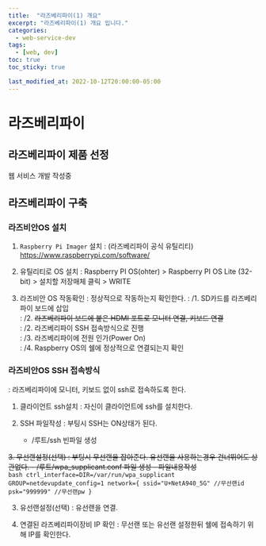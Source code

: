 ```yaml
---
title:  "라즈베리파이(1) 개요"
excerpt: "라즈베리파이(1) 개요 입니다."
categories:
  - web-service-dev
tags:
  - [web, dev]
toc: true
toc_sticky: true

last_modified_at: 2022-10-12T20:00:00-05:00
---
```


# 라즈베리파이
## 라즈베리파이 제품 선정
웹 서비스 개발 작성중

## 라즈베리파이 구축
### 라즈비안OS 설치
1. `Raspberry Pi Imager` 설치
  : (라즈베리파이 공식 유틸리티) https://www.raspberrypi.com/software/
  
2.  유틸리티로 OS 설치
  : Raspberry PI OS(ohter) > Raspberry PI OS Lite (32-bit) > 설치할 저장매체 클릭 >  WRITE

3. 라즈비안 OS 작동확인
  : 정상적으로 작동하는지 확인한다.
: /1. SD카드를 라즈베리파이 보드에 삽입  
: /2. ~~라즈베리파이 보드에 붙은 HDMI 포트로 모니터 연결, 키보드 연결~~  
: /2. 라즈베리파이 SSH 접속방식으로 진행  
: /3. 라즈베리파이에 전원 인가(Power On)  
: /4. Raspberry OS의 쉘에 정상적으로 연결되는지 확인  

### 라즈비안OS SSH 접속방식
  : 라즈베리파이에 모니터, 키보드 없이 ssh로 접속하도록 한다.

  1. 클라이언트 ssh설치
    : 자신이 클라이언트에 ssh를 설치한다.

  2. SSH 파일작성
    : 부팅시 SSH는 ON상태가 된다.
      - /루트/ssh 빈파일 생성

  ~~3. 무선랜설정(선택)
     : 부팅시 무선랜을 잡아준다. 유선랜을 사용하는경우 건너뛰어도 상관없다.
      - /루트/wpa_supplicant.conf 파일 생성
      - 파일내용작성~~  
      ```bash
      ctrl_interface=DIR=/var/run/wpa_supplicant GROUP=netdevupdate_config=1
        network={
        ssid="U+NetA940_5G" //무선랜id
        psk="999999" //무선랜pw
      }
      ```

  3. 유선랜설정(선택)
    : 유선랜을 연결.

  4. 연결된 라즈베리파이장비 IP 확인
    : 무선랜 또는 유선랜 설정한뒤 쉘에 접속하기 위해 IP를 확인한다.




